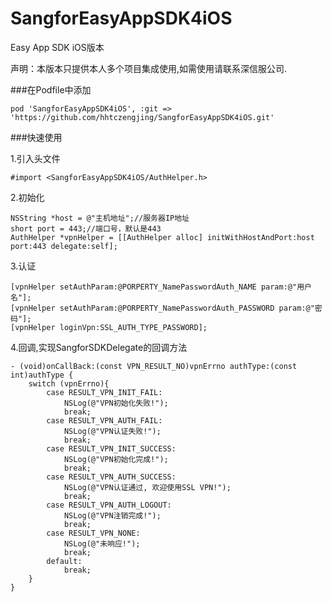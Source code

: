 # SangforEasyAppSDK4iOS
Easy App SDK iOS版本

声明：本版本只提供本人多个项目集成使用,如需使用请联系深信服公司.

###在Podfile中添加

`pod 'SangforEasyAppSDK4iOS', :git => 'https://github.com/hhtczengjing/SangforEasyAppSDK4iOS.git'`

###快速使用

1.引入头文件

```
#import <SangforEasyAppSDK4iOS/AuthHelper.h>
```

2.初始化

```
NSString *host = @"主机地址";//服务器IP地址
short port = 443;//端口号，默认是443
AuthHelper *vpnHelper = [[AuthHelper alloc] initWithHostAndPort:host port:443 delegate:self];
```

3.认证

```
[vpnHelper setAuthParam:@PORPERTY_NamePasswordAuth_NAME param:@"用户名"];
[vpnHelper setAuthParam:@PORPERTY_NamePasswordAuth_PASSWORD param:@"密码"];
[vpnHelper loginVpn:SSL_AUTH_TYPE_PASSWORD];
```

4.回调,实现SangforSDKDelegate的回调方法

```
- (void)onCallBack:(const VPN_RESULT_NO)vpnErrno authType:(const int)authType {
    switch (vpnErrno){
        case RESULT_VPN_INIT_FAIL:
        	NSLog(@"VPN初始化失败!");
            break;
        case RESULT_VPN_AUTH_FAIL:
        	NSLog(@"VPN认证失败!");
            break;
        case RESULT_VPN_INIT_SUCCESS:
        	NSLog(@"VPN初始化完成!");
            break;
        case RESULT_VPN_AUTH_SUCCESS:
        	NSLog(@"VPN认证通过, 欢迎使用SSL VPN!");
            break;
        case RESULT_VPN_AUTH_LOGOUT:
        	NSLog(@"VPN注销完成!");
        	break;
        case RESULT_VPN_NONE:
            NSLog(@"未响应!");
            break;
        default:
            break;
    }
}
```